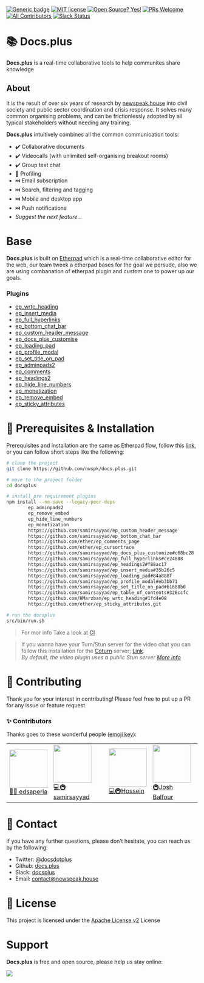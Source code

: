 [![Generic badge](https://img.shields.io/badge/version-1.8.12-<COLOR>.svg)](https://docs.plus)
[![MIT license](https://img.shields.io/badge/License-Apache-blue.svg)](http://www.apache.org/licenses/LICENSE-2.0.html)
[![Open Source? Yes!](https://badgen.net/badge/Open%20Source%20%3F/Yes%21/blue?icon=github)](https://github.com/nwspk/docs.plus)
[![PRs Welcome](https://img.shields.io/badge/PRs-welcome-green.svg)](https://github.com/nwspk/docs.plus/compare)
[![All Contributors](https://img.shields.io/badge/all_contributors-4-blue.svg)](#contributors-)
[![Slack Status](https://slack.babeljs.io/badge.svg)](docsplus.slack.com)



# 📚 Docs.plus

**Docs.plus** is a real-time collaborative tools to help communites share knowledge

## About

It is the result of over six years of research by [newspeak.house](https://newspeak.house) into civil society and public sector coordination and crisis response.
It solves many common organising problems, and can be frictionlessly adopted by all typical stakeholders without needing any training.

**Docs.plus** intuitively combines all the common communication tools:

- ✔️ Collaborative documents
- ✔️ Videocalls (with unlimited self-organising breakout rooms)
- ✔️ Group text chat
- 🚧 Profiling
- ⏭️ Email subscription
- ⏭️ Search, filtering and tagging
- ⏭️ Mobile and desktop app
- ⏭️ Push notifications
- *Suggest the next feature...*

# Base

**Docs.plus** is built on [Etherpad](https://github.com/ether/etherpad-lite) which is a real-time collaborative editor for the web, our team tweek a etherpad bases for the goal we persude, also we are using combanation of etherpad plugin and custom one to power up our goals.

### Plugins

- [ep_wrtc_heading](https://github.com/HMarzban/ep_wrtc_heading)
- [ep_insert_media](https://github.com/samirsayyad/ep_insert_media)
- [ep_full_hyperlinks](https://github.com/samirsayyad/ep_full_hyperlinks)
- [ep_bottom_chat_bar](https://github.com/samirsayyad/ep_bottom_chat_bar)
- [ep_custom_header_message](https://github.com/samirsayyad/ep_custom_header_message)
- [ep_docs_plus_customise](https://github.com/samirsayyad/ep_docs_plus_customize)
- [ep_loading_pad](https://github.com/samirsayyad/ep_loading_pad.git)
- [ep_profile_modal](https://github.com/samirsayyad/ep_profile_modal)
- [ep_set_title_on_pad](https://github.com/samirsayyad/ep_set_title_on_pad.git)
- [ep_adminpads2](https://github.com/rhansen/ep_adminpads2)
- [ep_comments](https://github.com/ether/ep_comments)
- [ep_headings2](https://github.com/ether/ep_headings2)
- [ep_hide_line_numbers](https://github.com/JohnMcLear/ep_hide_line_numbers)
- [ep_monetization](https://github.com/ISNIT0/ep_monetization)
- [ep_remove_embed](https://github.com/tjwelde/ep_remove_embed)
- [ep_sticky_attributes](https://github.com/JohnMcLear/ep_sticky_attributes)

# 🚀 Prerequisites & Installation
Prerequisites and installation are the same as Etherpad flow, follow this [link](https://github.com/ether/etherpad-lite#installation), or you can follow short steps like the following:

```bash
# clone the project
git clone https://github.com/nwspk/docs.plus.git

# move to the project folder
cd docsplus

# install pre requirement plugins
npm install --no-save --legacy-peer-deps
        ep_adminpads2
        ep_remove_embed
        ep_hide_line_numbers
        ep_monetization
        https://github.com/samirsayyad/ep_custom_header_message
        https://github.com/samirsayyad/ep_bottom_chat_bar
        https://github.com/ether/ep_comments_page
        https://github.com/ether/ep_cursortrace
        https://github.com/samirsayyad/ep_docs_plus_customize#c68bc28
        https://github.com/samirsayyad/ep_full_hyperlinks#ce24888
        https://github.com/samirsayyad/ep_headings2#f88ac17
        https://github.com/samirsayyad/ep_insert_media#35b26c5
        https://github.com/samirsayyad/ep_loading_pad#84a888f
        https://github.com/samirsayyad/ep_profile_modal#eb3bb71
        https://github.com/samirsayyad/ep_set_title_on_pad#b1688b0
        https://github.com/samirsayyad/ep_table_of_contents#326ccfc
        https://github.com/HMarzban/ep_wrtc_heading#1fd4e08
        https://github.com/ether/ep_sticky_attributes.git

# run the docsplus
src/bin/run.sh
```
> For mor info Take a look at [CI](https://github.com/nwspk/docs.plus/blob/master/.github/workflows/master.yml)

> If you wanna have your Turn/Stun server for the video chat you can follow this installation for the [Coturn](https://github.com/coturn/coturn) server; [Link](https://dev.to/kevin_odongo35/how-to-configure-a-turn-server-3opd). <br>*By default, the video plugin uses a public Stun server [More info](https://github.com/HMarzban/ep_wrtc_heading)*

# 🤝 Contributing
Thank you for your interest in contributing! Please feel free to put up a PR for any issue or feature request.

### ✨ Contributors 
Thanks goes to these wonderful people ([emoji key](https://allcontributors.org/docs/en/emoji-key)):

|  |  |  |  |
| --------- | ------ | ----------- | ------------- |
| [<img src="https://avatars.githubusercontent.com/u/5703915?v=4?s=100" width="100"><br> 📆💼 edsaperia](https://github.com/edsaperia) | [<img src="https://avatars.githubusercontent.com/u/11405614?v=4?s=100" width="100"><br>💻🚇 samirsayyad](https://github.com/samirsayyad)  | [<img src="https://avatars.githubusercontent.com/u/20157508?v=4?s=100" width="100"><br>💻🚇Hossein](https://github.com/HMarzban)  | [<img src="https://avatars.githubusercontent.com/u/1060378?v=4?s=100" width="100"><br>🚇Josh Balfour](https://github.com/joshbalfour)  |


# 👋 Contact
If you have any further questions, please don’t hesitate, you can reach us by the following:
- Twitter: [@docsdotplus](https://twitter.com/docsdotplus)
- Github: [docs.plus](https://github.com/nwspk/docs.plus)
- Slack: [docsplus](docsplus.slack.com)
- Email: [contact@newspeak.house](mailto:contact@newspeak.house)

# 📝 License
This project is licensed under the [Apache License v2](http://www.apache.org/licenses/LICENSE-2.0.html) License

# Support
**Docs.plus** is free and open source, please help us stay online:

<a href="https://patreon.com/docsplus"><img src="https://img.shields.io/endpoint.svg?url=https%3A%2F%2Fshieldsio-patreon.vercel.app%2Fapi%3Fusername%3Ddocsplus%26type%3Dpatrons&style=for-the-badge" /> </a>

